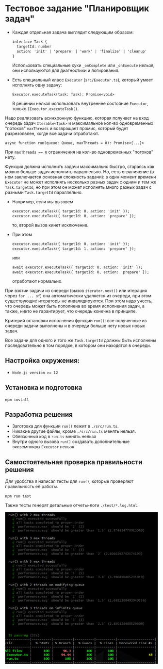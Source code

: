# Тестовое задание "Планировщик задач"

* Каждая отдельная задача выглядит следующим образом:
  ```
  interface Task {
    targetId: number
    action: 'init' | 'prepare' | 'work' | 'finalize' | 'cleanup'
  }
  ```

  Использовать специальные хуки `_onComplete` или `_onExecute` нельзя, они используются для диагностики и логирования.

* Есть специальный класс `Executor` (`src/Executor.ts`), который умеет исполнять одну задачу:
  ```
  Executor.executeTask(task: Task): Promise<void>
  ```

  В решении нельзя использовать внутреннее состояние `Executor`, только `IExecutor.executeTask()`.

Надо реализовать асинхронную функцию, которая получает на вход очередь
задач `Iterable<Task>` и максимальное кол-во одновременных "потоков" `maxThreads` и возвращает промис, который будет разрезолвлен, когде все задачи
отработают.

```
async function run(queue: Queue, maxThreads = 0): Promise<{...}>
```
При `maxThreads == 0` ограничения на кол-во одновременных "потоков" нету.

Функция должна исполнить задачи максимально быстро, стараясь как можно больше задач исполнить параллельно. Но, есть ограничение (в нем заключается основная сложность задачи): в один момент времени `Executor` не может исполнять несколько разных задач с одним и тем же `Task.targetId`, но при этом он может исполнять много разных задач с разными `Task.targetId` параллельно.

* Например, если мы вызовем  
  ```
  executor.executeTask({ targetId: 0, action: 'init' });
  executor.executeTask({ targetId: 0, action: 'prepare' });
  ```  
  то, второй вызов кинет исключение.

* При этом  
  ```
  executor.executeTask({ targetId: 0, action: 'init' });
  executor.executeTask({ targetId: 1, action: 'prepare' });
  ```  
  или
  ```
  await executor.executeTask({ targetId: 0, action: 'init' });
  await executor.executeTask({ targetId: 0, action: 'prepare' });
  ```  
  отработают нормально.

При взятии задачи из очереди (вызов `iterator.next()` или итерация через `for ... of`) она автоматически удаляется из очереди, при этом существующие итераторы не инвалидируются. При этом надо учесть, что очередь может быть пополнена во время исполнения задач, а также, никто не гарантирует, что очередь конечна в принципе.

Критерий остановки исполнения функции `run()`: все полученные из очереди задачи выполнены и в очереди больше нету новых новых задач.

Все задачи для одного и того же `Task.targetId` должны быть исполнены последовательно в том порядке, в котором они находятся в очереди.

## Настройка окружения:

* `Node.js version >= 12`

## Установка и подготовка

`npm install`

## Разработка решения
* Заготовка для функции `run()` лежит в `./src/run.ts`. 
* Никакие другие файлы, кроме `./src/run.ts` менять нельзя. 
* Обвязочный код в `run.ts` менять нельзя
* Внутри одного вызова `run()` создавать дополнительные эксземпляры `Executor` нельзя.

## Самостоятельная проверка правильности решения

Для удобства я написал тесты для `run()`, которые проверяют правильность её работы.

`npm run test`

Также тесты генерят детальные отчеты-логи `./test/*.log.html`.

![image](imagesForReadme/runTasks.png)
